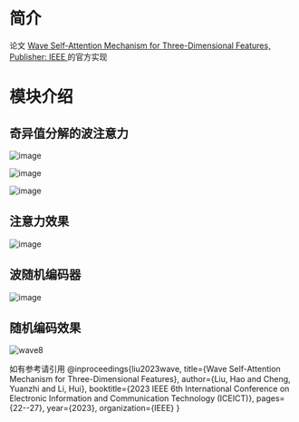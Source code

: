 # 简介
论文 [Wave Self-Attention Mechanism for Three-Dimensional Features, Publisher: IEEE ](https://ieeexplore.ieee.org/abstract/document/10245724) 的官方实现

# 模块介绍
## 奇异值分解的波注意力

![image](https://user-images.githubusercontent.com/33023091/218280149-6f7c67ef-eb25-4c05-841e-862ad64839c6.png)

![image](https://user-images.githubusercontent.com/33023091/218280222-f36bdb44-7574-4964-8bc8-dbb194a11422.png)

![image](https://user-images.githubusercontent.com/33023091/218280233-2e4a846b-2c25-41a4-b1b8-e94a48bcdfa5.png)


## 注意力效果

![image](https://user-images.githubusercontent.com/33023091/218280194-7119406a-3a33-467b-a962-38e7e2fad13c.png)


## 波随机编码器

![image](https://user-images.githubusercontent.com/33023091/218280181-c64764b9-96e0-445b-86ca-96dc0eea16f2.png)


## 随机编码效果

![wave8](https://user-images.githubusercontent.com/33023091/220224965-e97ad1f7-cfb9-40f0-9f50-d95da02861cf.png)

如有参考请引用
@inproceedings{liu2023wave,
  title={Wave Self-Attention Mechanism for Three-Dimensional Features},
  author={Liu, Hao and Cheng, Yuanzhi and Li, Hui},
  booktitle={2023 IEEE 6th International Conference on Electronic Information and Communication Technology (ICEICT)},
  pages={22--27},
  year={2023},
  organization={IEEE}
}
